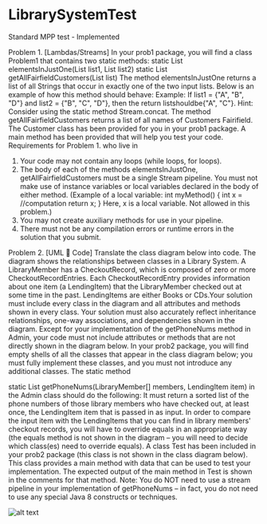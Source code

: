 # LibrarySystemTest


Standard MPP test - Implemented

Problem 1. [Lambdas/Streams] In your prob1 package, you will find a class Problem1 that contains two static methods:
static List<String> elementsInJustOne(List<String> list1, List<String> list2) static List<String> getAllFairfieldCustomers(List<Customer> list)
The method elementsInJustOne returns a list of all Strings that occur in exactly one of the two input lists. Below is an example of how this method should behave:
Example: If list1 = {"A", "B", "D"} and list2 = {"B", "C", "D"}, then the return listshouldbe{"A", "C"}.
 Hint: Consider using the static method Stream.concat.
The method getAllFairfieldCustomers returns a list of all names of Customers
Fairifield. The Customer class has been provided for you in your prob1 package. A main method has been provided that will help you test your code.
Requirements for Problem 1.
who live in
1. Your code may not contain any loops (while loops, for loops).
2. The body of each of the methods elementsInJustOne, getAllFairfieldCustomers
must be a single Stream pipeline. You must not make use of instance variables or local variables declared in the body of either method. (Example of a local variable:
int myMethod() {
int x = //computation
return x; }
Here, x is a local variable. Not allowed in this problem.)
3. You may not create auxiliary methods for use in your pipeline.
4. There must not be any compilation errors or runtime errors in the solution that you submit.



Problem 2. [UML  Code] Translate the class diagram below into code. The diagram shows the relationships between classes in a Library System. A LibraryMember has a CheckoutRecord, which is composed of zero or more CheckoutRecordEntries. Each CheckoutRecordEntry provides information about one item (a LendingItem) that the LibraryMember checked out at some time in the past. LendingItems are either Books or CDs.Your solution must include every class in the diagram and all attributes and methods shown in every class. Your solution must also accurately reflect inheritance relationships, one-way associations, and dependencies shown in the diagram. Except for your implementation of the getPhoneNums method in Admin, your code must not include attributes or methods that are not directly shown in the diagram below. In your prob2 package, you will find empty shells of all the classes that appear in the class diagram below; you must fully implement these classes, and you must not introduce any additional classes.
The static method
 
static List<String> getPhoneNums(LibraryMember[] members, LendingItem item)
in the Admin class should do the following: It must return a sorted list of the phone numbers of those library members who have checked out, at least once, the LendingItem item that is passed in as input. In order to compare the input item with the LendingItems that you can find in library members' checkout records, you will have to override equals in an appropriate way (the equals method is not shown in the diagram – you will need to decide which class(es) need to override equals).
A class Test has been included in your prob2 package (this class is not shown in the class diagram below). This class provides a main method with data that can be used to test your implementation. The expected output of the main method in Test is shown in the comments for that method.
Note: You do NOT need to use a stream pipeline in your implementation of getPhoneNums – in fact, you do not need to use any special Java 8 constructs or techniques.

 
 ![alt text]()
 
